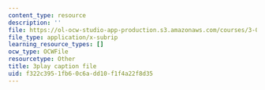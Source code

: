 ```yaml
---
content_type: resource
description: ''
file: https://ol-ocw-studio-app-production.s3.amazonaws.com/courses/3-091sc-introduction-to-solid-state-chemistry-fall-2010/f322c3951fb60c6add10f1f4a22f8d35_FfBc3M5EaeU.srt
file_type: application/x-subrip
learning_resource_types: []
ocw_type: OCWFile
resourcetype: Other
title: 3play caption file
uid: f322c395-1fb6-0c6a-dd10-f1f4a22f8d35
---
```

